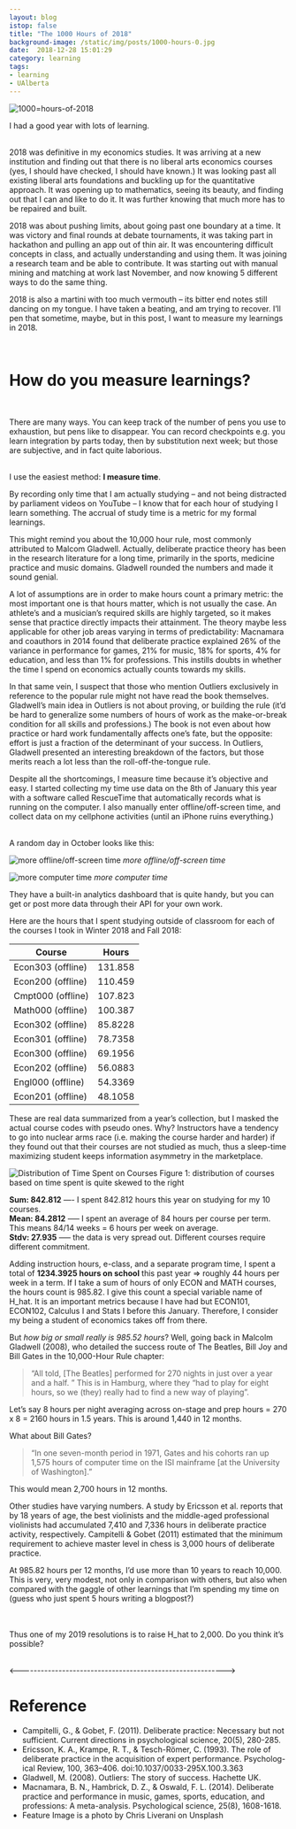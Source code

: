 ```yaml
---
layout: blog
istop: false
title: "The 1000 Hours of 2018"
background-image: /static/img/posts/1000-hours-0.jpg
date:  2018-12-28 15:01:29
category: learning
tags:
- learning
- UAlberta
---
```



![1000=hours-of-2018](/static/img/posts/1000-hours-0.jpg)

I had a good year with lots of learning.

<br>
2018 was definitive in my economics studies. It was arriving at a new institution and finding out that there is no liberal arts economics courses (yes, I should have checked, I should have known.) It was looking past all existing liberal arts foundations and buckling up for the quantitative approach. It was opening up to mathematics, seeing its beauty, and finding out that I can and like to do it. It was further knowing that much more has to be repaired and built.

2018 was about pushing limits, about going past one boundary at a time. It was victory and final rounds at debate tournaments, it was taking part in hackathon and pulling an app out of thin air. It was encountering difficult concepts in class, and actually understanding and using them. It was joining a research team and be able to contribute. It was starting out with manual mining and matching at work last November, and now knowing 5 different ways to do the same thing.

2018 is also a martini with too much vermouth – its bitter end notes still dancing on my tongue. I have taken a beating, and am trying to recover. I’ll pen that sometime, maybe, but in this post, I want to measure my learnings in 2018.

<br>

# How do you measure learnings?

<br>

There are many ways. You can keep track of the number of pens you use to exhaustion, but pens like to disappear. You can record checkpoints e.g. you learn integration by parts today, then by substitution next week; but those are subjective, and in fact quite laborious. 

<br>I use the easiest method: **I measure time**. 
<br>

By recording only time that I am actually studying – and not being distracted by parliament videos on YouTube – I know that for each hour of studying I learn something. The accrual of study time is a metric for my formal learnings. 

This might remind you about the 10,000 hour rule, most commonly attributed to Malcom Gladwell. Actually, deliberate practice theory has been in the research literature for a long time, primarily in the sports, medicine practice and music domains. Gladwell rounded the numbers and made it sound genial.

A lot of assumptions are in order to make hours count a primary metric: the most important one is that hours matter, which is not usually the case. An athlete’s and a musician’s required skills are highly targeted, so it makes sense that practice directly impacts their attainment. The theory maybe less applicable for other job areas varying in terms of predictability: Macnamara and coauthors in 2014 found that deliberate practice explained 26% of the variance in performance for games, 21% for music, 18% for sports, 4% for education, and less than 1% for professions. This instills doubts in whether the time I spend on economics actually counts towards my skills. 

In that same vein, I suspect that those who mention Outliers exclusively in reference to the popular rule might not have read the book themselves. Gladwell’s main idea in Outliers is not about proving, or building the rule (it’d be hard to generalize some numbers of hours of work as the make-or-break condition for all skills and professions.) The book is not even about how practice or hard work fundamentally affects one’s fate, but the opposite: effort is just a fraction of the determinant of your success. In Outliers, Gladwell presented an interesting breakdown of the factors, but those merits reach a lot less than the roll-off-the-tongue rule. 

Despite all the shortcomings, I measure time because it’s objective and easy. I started collecting my time use data on the 8th of January this year with a software called RescueTime that automatically records what is running on the computer. I also manually enter offline/off-screen time, and collect data on my cellphone activities (until an iPhone ruins everything.)

<br>A random day in October looks like this:

 
![more offline/off-screen time](/static/img/posts/1000-hours-2.png)
*more offline/off-screen time*

![more computer time](/static/img/posts/1000-hours-3.png)
*more computer time*


They have a built-in analytics dashboard that is quite handy, but you can get or post more data through their API for your own work.

Here are the hours that I spent studying outside of classroom for each of the courses I took in Winter 2018 and Fall 2018:

| Course | Hours |
|--------|-------|
| Econ303 (offline) | 131.858 |
| Econ200 (offline) | 110.459 |
| Cmpt000 (offline)	| 107.823 |
| Math000 (offline) | 100.387 |
| Econ302 (offline)	| 85.8228 |
| Econ301 (offline) | 78.7358 |
| Econ300 (offline) | 69.1956 |
| Econ202 (offline) | 56.0883 |
| Engl000 (offline) | 54.3369 |
| Econ201 (offline) | 48.1058 |

These are real data summarized from a year’s collection, but I masked the actual course codes with pseudo ones. Why? Instructors have a tendency to go into nuclear arms race (i.e. making the course harder and harder) if they found out that their courses are not studied as much, thus a sleep-time maximizing student keeps information asymmetry in the marketplace.


![Distribution of Time Spent on Courses](/static/img/posts/1000-hours-1.png)
Figure 1: distribution of courses based on time spent is quite skewed to the right

**Sum: 842.812** —- I spent 842.812 hours this year on studying for my 10 courses. <br>
**Mean: 84.2812** —– I spent an average of 84 hours per course per term. This means 84/14 weeks = 6 hours per week on average. <br>
**Stdv: 27.935** —– the data is very spread out. Different courses require different commitment.

Adding instruction hours, e-class, and a separate program time, I spent a total of **1234.3925 hours on school** this past year => roughly 44 hours per week in a term. If I take a sum of hours of only ECON and MATH courses, the hours count is 985.82. I give this count a special variable name of H_hat. It is an important metrics because I have had but ECON101, ECON102, Calculus I and Stats I before this January. Therefore, I consider my being a student of economics takes off from there. 

 

But _how big or small really is 985.52 hours_? Well, going back in Malcolm Gladwell (2008), who detailed the success route of The Beatles, Bill Joy and Bill Gates in the 10,000-Hour Rule chapter: 

> “All told, [The Beatles] performed for 270 nights in just over a year and a half. ” This is in Hamburg, where they “had to play for eight hours, so we (they) really had to find a new way of playing”. 

Let’s say 8 hours per night averaging across on-stage and prep hours = 270 x 8 = 2160 hours in 1.5 years. This is around 1,440 in 12 months.

What about Bill Gates? 

>“In one seven-month period in 1971, Gates and his cohorts ran up 1,575 hours of computer time on the ISI mainframe [at the University of Washington].” 

This would mean 2,700 hours in 12 months.

Other studies have varying numbers. A study by Ericsson et al. reports that by 18 years of age, the best violinists and the middle-aged professional violinists had accumulated 7,410 and 7,336 hours in deliberate practice activity, respectively. Campitelli & Gobet (2011) estimated that the minimum requirement to achieve master level in chess is 3,000 hours of deliberate practice.

At 985.82 hours per 12 months, I’d use more than 10 years to reach 10,000. This is very, very modest, not only in comparison with others, but also when compared with the gaggle of other learnings that I’m spending my time on (guess who just spent 5 hours writing a blogpost?)

<br>
<br>
Thus one of my 2019 resolutions is to raise H_hat to 2,000. Do you think it’s possible?

<br>
<br>
 

 
<---------------------------------------------------------->
# Reference
- Campitelli, G., & Gobet, F. (2011). Deliberate practice: Necessary but not sufficient. Current directions in psychological science, 20(5), 280-285.
- Ericsson, K. A., Krampe, R. T., & Tesch-Römer, C. (1993). The role of deliberate practice in the acquisition of expert performance. Psycholog- ical Review, 100, 363–406. doi:10.1037/0033-295X.100.3.363
- Gladwell, M. (2008). Outliers: The story of success. Hachette UK.
- Macnamara, B. N., Hambrick, D. Z., & Oswald, F. L. (2014). Deliberate practice and performance in music, games, sports, education, and professions: A meta-analysis. Psychological science, 25(8), 1608-1618.
- Feature Image is a photo by Chris Liverani on Unsplash

